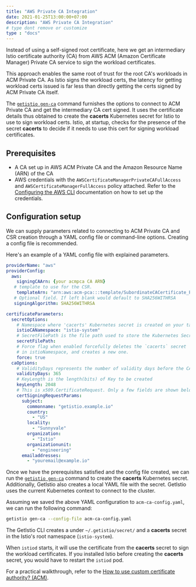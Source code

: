```yaml
---
title: "AWS Private CA Integration"
date: 2021-01-25T13:00:00+07:00
description: "AWS Private CA Integration"
# type dont remove or customize
type : "docs"
---
```


Instead of using a self-signed root certificate, here we get an intermediary Istio certificate authority (CA) from AWS ACM (Amazon Certificate Manager) Private CA service to sign the workload certificates.

This approach enables the same root of trust for the root CA's workloads in ACM Private CA. As Istio signs the workload certs, the latency for getting workload certs issued is far less than directly getting the certs signed by ACM Private CA itself.

The [`getistio gen-ca`](/getistio-cli/reference/getistio_gen-ca) command furnishes the options to connect to ACM Private CA and get the intermediary CA cert signed. It uses the certificate details thus obtained to create the **cacerts** Kubernetes secret for Istio to use to sign workload certs. Istio, at startup, checks for the presence of the secret **cacerts** to decide if it needs to use this cert for signing workload certificates.

## Prerequisites

- A CA set up in AWS ACM Private CA and the Amazon Resource Name (ARN) of the CA
- AWS credentials with the `AWSCertificateManagerPrivateCAFullAccess` and `AWSCertificateManagerFullAccess` policy attached. Refer to the [Configuring  the AWS CLI](https://docs.aws.amazon.com/cli/latest/userguide/cli-chap-configure.html) documentation on how to set up the credentials.

## Configuration setup

We can supply parameters related to connecting to ACM Private CA and CSR creation through a YAML config file or command-line options. Creating a config file is recommended.

Here's an example of a YAML config file with explained parameters.

```yaml
providerName: "aws"
providerConfig:
  aws:
    signingCAArn: {your acmpca CA ARN}
   # template to use for the CSR.
    templateArn: "arn:aws:acm-pca:::template/SubordinateCACertificate_PathLen0/V1"
   # Optional field. If left blank would default to SHA256WITHRSA
   signingAlgorithm: SHA256WITHRSA

certificateParameters:
  secretOptions:
    # Namespace where 'cacerts' Kubernetes secret is created on your target cluster
    istioCANamespace: "istio-system"
    # SecretFilePath is the file path used to store the Kubernetes Secret in yaml format
    secretFilePath:
    # Force flag when enabled forcefully deletes the `cacerts` secret
    # in istioNamespace, and creates a new one.
    force: true
  caOptions:
    # ValidityDays represents the number of validity days before the CA expires.
    validityDays: 365
    # KeyLength is the length(bits) of Key to be created
    keyLength: 2048
    # This is x509.CertificateRequest. Only a few fields are shown below
    certSigningRequestParams:
      subject:
        commonname: "getistio.example.io"
        country:
          - "US"
        locality:
          - "Sunnyvale"
        organization:
          - "Istio"
        organizationunit:
          - "engineering"
      emailaddresses:
        - "youremail@example.io"
```

Once we have the prerequisites satisfied and the config file created, we can run the [`getistio gen-ca`](/getistio-cli/reference/getistio_gen-ca) command to create the **cacerts** Kubernetes secret. Additionally, GetIstio also creates a local YAML file with the secret. GetIstio uses the current Kubernetes context to connect to the cluster.

Assuming we saved the above YAML configuration to `acm-ca-config.yaml`, we can run the following command:

```sh
getistio gen-ca --config-file acm-ca-config.yaml
```

The GetIstio CLI creates a under `~/.getistio/secret/` and a **cacerts** secret in the Istio's root namespace (`istio-system`).

When `istiod` starts, it will use the certificate from the **cacerts** secret to sign the workload certificates. If you installed Istio before creating the **cacerts** secret, you would have to restart the `istiod` pod.

For a practical walkthrough, refer to the [How to use custom certificate authority? (ACM)](/istio-in-practice/custom-ca-aws).